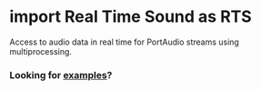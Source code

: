 # import Real Time Sound as RTS

Access to audio data in real time for PortAudio streams using multiprocessing.

### Looking for [examples](https://github.com/Chum4k3r/realtimesound/tree/main/examples)?

